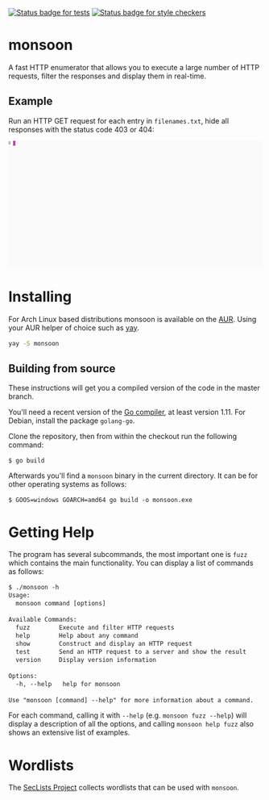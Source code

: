 [![Status badge for tests](https://github.com/happal/monsoon/workflows/Build%20and%20tests/badge.svg)](https://github.com/happal/monsoon/actions?query=workflow%3A%22Build+and+tests%22)
[![Status badge for style checkers](https://github.com/happal/monsoon/workflows/Style%20Checkers/badge.svg)](https://github.com/happal/monsoon/actions?query=workflow%3A%22Style+Checkers%22)

# monsoon

A fast HTTP enumerator that allows you to execute a large number of HTTP
requests, filter the responses and display them in real-time.

## Example

Run an HTTP GET request for each entry in `filenames.txt`, hide all responses with the status code 403 or 404:

![basic demo](demos/demo1.gif)

# Installing

For Arch Linux based distributions monsoon is available on the [AUR](https://aur.archlinux.org/packages/monsoon). Using your AUR helper of choice such as [yay](https://github.com/Jguer/yay).

```bash
yay -S monsoon
```

## Building from source

These instructions will get you a compiled version of the code in the master branch.

You'll need a recent version of the [Go compiler](https://golang.org/dl), at
least version 1.11. For Debian, install the package `golang-go`.

Clone the repository, then from within the checkout run the following command:

```
$ go build
```

Afterwards you'll find a `monsoon` binary in the current directory. It can be
for other operating systems as follows:

```
$ GOOS=windows GOARCH=amd64 go build -o monsoon.exe
```

# Getting Help

The program has several subcommands, the most important one is `fuzz` which
contains the main functionality. You can display a list of commands as follows:

```
$ ./monsoon -h
Usage:
  monsoon command [options]

Available Commands:
  fuzz        Execute and filter HTTP requests
  help        Help about any command
  show        Construct and display an HTTP request
  test        Send an HTTP request to a server and show the result
  version     Display version information

Options:
  -h, --help   help for monsoon

Use "monsoon [command] --help" for more information about a command.
```

For each command, calling it with `--help` (e.g. `monsoon fuzz --help`) will
display a description of all the options, and calling `monsoon help fuzz`
also shows an extensive list of examples.

# Wordlists

The [SecLists Project](https://github.com/danielmiessler/SecLists) collects
wordlists that can be used with `monsoon`.

